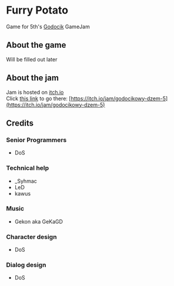 # Furry Potato
Game for 5th's [Godocik](https://discord.gg/vNht7KHfgj) GameJam

## About the game
Will be filled out later

## About the jam
Jam is hosted on [itch.io](https://itch.io/jam/godocikowy-dzem-5)   
Click [this link](https://itch.io/jam/godocikowy-dzem-5) to go there: [https://itch.io/jam/godocikowy-dzem-5](https://itch.io/jam/godocikowy-dzem-5)


## Credits

### Senior Programmers
* DoS

### Technical help
* _Syhmac
* LeD
* kawus

### Music
* Gekon aka GeKaGD

### Character design
* DoS

### Dialog design
* DoS

